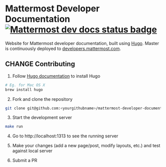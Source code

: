 # Mattermost Developer Documentation [![Mattermost dev docs status badge](https://circleci.com/gh/mattermost/mattermost-developer-documentation.svg?style=svg)](https://circleci.com/gh/mattermost/mattermost-developer-documentation/tree/master)

Website for Mattermost developer documentation, built using [Hugo](https://gohugo.io/). Master is continuously deployed to [developers.mattermost.com](https://developers.mattermost.com/).

## CHANGE Contributing

1. Follow [Hugo documentation](https://gohugo.io/getting-started/installing/) to install Hugo

```bash
# Eg. for Mac OS X
brew install hugo
```

2. Fork and clone the repository

```bash
git clone git@github.com:<yourgithubname>/mattermost-developer-documentation.git
```

3. Start the development server

```bash
make run
```

4. Go to http://localhost:1313 to see the running server

5. Make your changes (add a new page/post, modify layouts, etc.) and test against local server

6. Submit a PR
